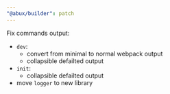 ```yaml
---
"@abux/builder": patch
---
```


Fix commands output:
+ `dev`:
  - convert from minimal to normal webpack output
  - collapsible defailted output
+ `init`:
  - collapsible defailted output
+ move `logger` to new library
